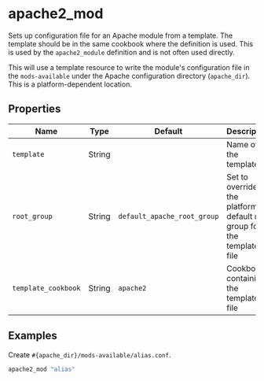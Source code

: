 # apache2_mod

Sets up configuration file for an Apache module from a template. The template should be in the same cookbook where the definition is used. This is used by the `apache2_module` definition and is not often used directly.

This will use a template resource to write the module's configuration file in the `mods-available` under the Apache configuration directory (`apache_dir`). This is a platform-dependent location.

## Properties

| Name         | Type   | Default                     | Description                                                            |
| ------------ | ------ | --------------------------- | ---------------------------------------------------------------------- |
| `template`   | String |                             | Name of the template                                                   |
| `root_group` | String | `default_apache_root_group` | Set to override the platforms default root group for the template file |
| `template_cookbook`   | String | `apache2`                   | Cookbook containing the template file

## Examples

Create `#{apache_dir}/mods-available/alias.conf`.

```ruby
apache2_mod "alias"
```
